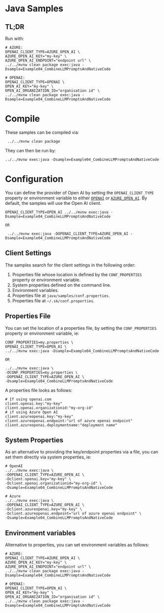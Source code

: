 # Java Samples

## TL;DR

Run with:

```shell
# AZURE:
OPENAI_CLIENT_TYPE=AZURE_OPEN_AI \
AZURE_OPEN_AI_KEY="my-key" \
AZURE_OPEN_AI_ENDPOINT="endpoint url" \
../../mvnw clean package exec:java -Dsample=Example04_CombineLLMPromptsAndNativeCode

# OPENAI:
OPENAI_CLIENT_TYPE=OPENAI \
OPEN_AI_KEY="my-key" \
OPEN_AI_ORGANIZATION_ID="organisation id" \
../../mvnw clean package exec:java -Dsample=Example04_CombineLLMPromptsAndNativeCode
```

# Compile

These samples can be compiled via:

```shell
 ../../mvnw clean package
```

They can then be run by:

```shell
../../mvnw exec:java -Dsample=Example04_CombineLLMPromptsAndNativeCode
```

# Configuration

You can define the provider of Open AI by setting the `OPENAI_CLIENT_TYPE`
property or environment variable to either [`OPENAI`](https://openai.com/product/)
or [`AZURE_OPEN_AI`](https://learn.microsoft.com/azure/cognitive-services/openai/).
By default, the samples will use the Open AI client.

```shell
OPENAI_CLIENT_TYPE=OPEN_AI ../../mvnw exec:java -Dsample=Example04_CombineLLMPromptsAndNativeCode

OR

 ../../mvnw exec:java -DOPENAI_CLIENT_TYPE=AZURE_OPEN_AI -Dsample=Example04_CombineLLMPromptsAndNativeCode
```

## Client Settings
The samples search for the client settings in the following order:
1. Properties file whose location is defined by the `CONF_PROPERTIES` property or environment variable.
1. System properties defined on the command line.
1. Environment variables.
1. Properties file at `java/samples/conf.properties`.
1. Properties file at `~/.sk/conf.properties`.


## Properties File

You can set the location of a properties file, by setting the `CONF_PROPERTIES` property or environment variable, ie:

```shell
CONF_PROPERTIES=my.properties \
OPENAI_CLIENT_TYPE=OPEN_AI \
../../mvnw exec:java -Dsample=Example04_CombineLLMPromptsAndNativeCode

OR

../../mvnw exec:java \
-DCONF_PROPERTIES=my.properties \
-DOPENAI_CLIENT_TYPE=AZURE_OPEN_AI \
-Dsample=Example04_CombineLLMPromptsAndNativeCode
```

A properties file looks as follows:

```properties
# If using openai.com
client.openai.key:"my-key"
client.openai.organizationid:"my-org-id"
# if using Azure Open AI
client.azureopenai.key:"my-key"
client.azureopenai.endpoint:"url of azure openai endpoint"
client.azureopenai.deploymentname:"deployment name"
```

## System Properties

As an alternative to providing the key/endpoint properties via a file, you can set them directly via system properties,
ie:

```shell
# OpenAI
../../mvnw exec:java \
-DOPENAI_CLIENT_TYPE=AZURE_OPEN_AI \
-Dclient.openai.key="my-key" \
-Dclient.openai.organizationid="my-org-id" \
-Dsample=Example04_CombineLLMPromptsAndNativeCode

# Azure
../../mvnw exec:java \
-DOPENAI_CLIENT_TYPE=AZURE_OPEN_AI \
-Dclient.azureopenai.key="my-key" \
-Dclient.azureopenai.endpoint="url of azure openai endpoint" \
-Dsample=Example04_CombineLLMPromptsAndNativeCode
```

## Environment variables

Alternative to properties, you can set environment variables as follows:

```shell
# AZURE:
OPENAI_CLIENT_TYPE=AZURE_OPEN_AI \
AZURE_OPEN_AI_KEY="my-key" \
AZURE_OPEN_AI_ENDPOINT="endpoint url" \
../../mvnw clean package exec:java -Dsample=Example04_CombineLLMPromptsAndNativeCode

# OPENAI:
OPENAI_CLIENT_TYPE=OPEN_AI \
OPEN_AI_KEY="my-key" \
OPEN_AI_ORGANIZATION_ID="organisation id" \
../../mvnw clean package exec:java -Dsample=Example04_CombineLLMPromptsAndNativeCode
```
